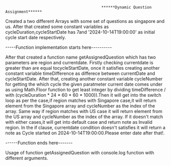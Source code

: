                                               ******Dynamic Question Assignment******


  Created a two different Arrays with some set of questions as singapore and us. After that created some constant variables as cycleDuration,cycleStartDate has  7and  '2024-10-14T19:00:00' as initial cycle start date respectively. 
  
  -----Function implementation starts here----------
  
  After that created a function name getAssignedQuestion which has two parameters are region and currentdate. Firstly checking currentdate is greater than are equal tocycleStartDate, once it satisfies creating another constant variable timeDifference as differece between currentDate and cycleStartDate. After that, creating another constant variable cycleNumber for getting the which cycle the given paratmeter current date comes under as using Math.Floor function to get least integer by dividing  timeDifference / with (cycleDuration * 24 * 60 * 60 * 1000)).Then it will get into the switch loop as per the case,if region matches with Singapore case,it will return element from the Singapore array and cycleNumber as the index of the array. Same way if region matches with US case it will return element from the US array and cycleNumber as the index of the array. If it doesn't match with either cases,it will get into default case and return note as Invalid region. In the if clause, currentdate condition doesn't satisfies it will return a note as Cycle started on 2024-10-14T19:00:00.Please enter date after that!.
  
------Function ends here-------

Usage of function getAssignedQuestion with console.log function with different arguments.

  

  
